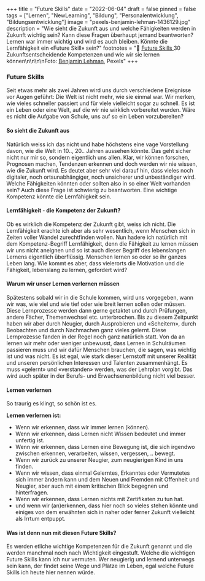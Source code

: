 +++
title = "Future Skills"
date = "2022-06-04"
draft = false
pinned = false
tags = ["Lernen", "NewLearning", "Bildung", "Personalentwicklung", "Bildungsentwicklung"]
image = "pexels-benjamin-lehman-1436129.jpg"
description = "Wie sieht die Zukunft aus und welche Fähigkeiten werden in Zukunft wichtig sein? Kann diese Fragen überhaupt jemand beantworten? Lernen war immer wichtig und wird es auch bleiben. Könnte die Lernfähigkeit ein «Future Skill» sein?"
footnotes = "📘 [Future Skills ](https://www.exlibris.ch/de/buecher-buch/deutschsprachige-buecher/69-co-creators/future-skills/id/9783800666355/)30 Zukunftsentscheidende Kompetenzen und wie wir sie lernen können\n\n\n\nFoto: [Benjamin Lehman](https://www.pexels.com/de-de/foto/heissluftballon-in-der-luft-1436129/), Pexels"
+++
### Future Skills

Seit etwas mehr als zwei Jahren wird uns durch verschiedene Ereignisse vor Augen geführt: Die Welt ist nicht mehr, wie sie einmal war. Wir merken, wie vieles schneller passiert und für viele vielleicht sogar zu schnell. Es ist ein Leben oder eine Welt, auf die wir nie wirklich vorbereitet wurden. Wäre es nicht die Aufgabe von Schule, uns auf so ein Leben vorzubereiten?

#### So sieht die Zukunft aus

Natürlich weiss ich das nicht und habe höchstens eine vage Vorstellung davon, wie die Welt in 10.., 20.. Jahren aussehen könnte. Das geht sicher nicht nur mir so, sondern eigentlich uns allen. Klar, wir können forschen, Prognosen machen, Tendenzen erkennen und doch werden wir nie wissen, wie die Zukunft wird. Es deutet aber sehr viel darauf hin, dass vieles noch digitaler, noch ortsunabhängiger, noch unsicherer und unbeständiger wird. Welche Fähigkeiten könnten oder sollten also in so einer Welt vorhanden sein? Auch diese Frage ist schwierig zu beantworten. Eine wichtige Kompetenz könnte die Lernfähigkeit sein.

#### Lernfähigkeit - die Kompetenz der Zukunft?

Ob es wirklich die Kompetenz der Zukunft gibt, weiss ich nicht. Die Lernfähigkeit erachte ich aber als sehr wesentlich, wenn Menschen sich in Zeiten voller Wandel zurechtfinden wollen. Nun hadere ich natürlich mit dem Kompetenz-Begriff Lernfähigkeit, denn die Fähigkeit zu lernen müssen wir uns nicht aneignen und so ist auch dieser Begriff des lebenslangen Lernens eigentlich überflüssig. Menschen lernen so oder so ihr ganzes Leben lang. Wie kommt es aber, dass vielerorts die Motivation und die Fähigkeit, lebenslang zu lernen, gefordert wird?

#### Warum wir unser Lernen verlernen müssen

Spätestens sobald wir in die Schule kommen, wird uns vorgegeben, wann wir was, wie viel und wie tief oder wie breit lernen sollen oder müssen. Diese Lernprozesse werden dann gerne getaktet und durch Prüfungen, andere Fächer, Themenwechsel etc. unterbrochen. Bis zu diesem Zeitpunkt haben wir aber durch Neugier, durch Ausprobieren und «Scheitern», durch Beobachten und durch Nachmachen ganz vieles gelernt. Diese Lernprozesse fanden in der Regel noch ganz natürlich statt. Von da an lernen wir mehr oder weniger unbewusst, dass Lernen in Schulräumen passieren muss und wir dafür Menschen brauchen, die sagen, was wichtig ist und was nicht. Es ist egal, wie stark dieser Lernstoff mit unserer Realität und unseren persönlichen Interessen und Talenten zusammenhängt. Es muss «gelernt» und «verstanden» werden, was der Lehrplan vorgibt. Das wird auch später in der Berufs- und Erwachsenenbildung nicht viel besser. 

#### Lernen verlernen

So traurig es klingt, so schön ist es. 

**Lernen verlernen ist:**

* Wenn wir erkennen, dass wir immer lernen (können). 
* Wenn wir erkennen, dass Lernen nicht Wissen bedeutet und immer unfertig ist.
* Wenn wir erkennen, dass Lernen eine Bewegung ist, die sich irgendwo zwischen erkennen, verarbeiten, wissen, vergessen, .. bewegt.
* Wenn wir zurück zu unserer Neugier, zum neugierigen Kind in uns finden.
* Wenn wir wissen, dass einmal Gelerntes, Erkanntes oder Vermutetes sich immer ändern kann und dem Neuen und Fremden mit Offenheit und Neugier, aber auch mit einem kritischen Blick begegnen und hinterfragen.
* Wenn wir erkennen, dass Lernen nichts mit Zertifikaten zu tun hat.
* und wenn wir (an)erkennen, dass hier noch so vieles stehen könnte und einiges von dem erwähnten sich in naher oder ferner Zukunft vielleicht als Irrtum entpuppt.

#### Was ist denn nun mit diesen Future Skills?

Es werden etliche wichtige Kompetenzen für die Zukunft genannt und die werden manchmal noch nach Wichtigkeit eingestuft. Welche die wichtigen Future Skills kann ich nur vermuten. Wer neugierig und lernend unterwegs sein kann, der findet seine Wege und Plätze im Leben, egal welche Future Skills ich heute hier nennen würde.